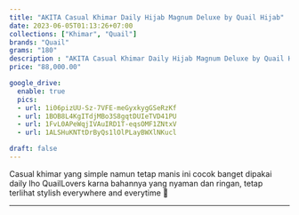 ```yaml
---
title: "AKITA Casual Khimar Daily Hijab Magnum Deluxe by Quail Hijab"
date: 2023-06-05T01:13:26+07:00
collections: ["Khimar", "Quail"]
brands: "Quail"
grams: "180"
description : "AKITA Casual Khimar Daily Hijab Magnum Deluxe by Quail Hijab"
price: "88,000.00"

google_drive:
  enable: true
  pics:
  - url: 1i06pizUU-Sz-7VFE-meGyxkygGSeRzKf
  - url: 1BOB8L4KgITdjMBo3S8gqtDUIeTVD41PU
  - url: 1FvL0APeWqjIVAuIRD1T-eqsOMF1ZNtxV
  - url: 1ALSHuKNTtDrByQs1lOlPLayBWXlNKucl

draft: false
---
```


Casual khimar yang simple namun tetap manis ini cocok banget dipakai daily lho QuailLovers karna bahannya yang nyaman dan ringan, tetap terlihat stylish everywhere and everytime 🥰

---    
 
